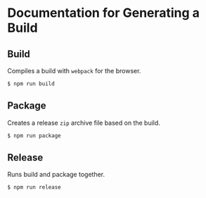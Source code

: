 # Documentation for Generating a Build

## Build

Compiles a build with `webpack` for the browser.

```bash
$ npm run build
```

## Package

Creates a release `zip` archive file based on the build.

```bash
$ npm run package
```

## Release

Runs build and package together.

```bash
$ npm run release
```
